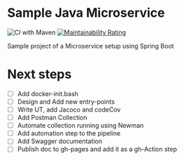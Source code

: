 # Sample Java Microservice
![CI with Maven](https://github.com/Anasss/sampleJavaMicroservice/workflows/CI%20with%20Maven/badge.svg)
[![Maintainability Rating](https://sonarcloud.io/api/project_badges/measure?project=Anasss_sampleJavaMicroservice&metric=sqale_rating)](https://sonarcloud.io/dashboard?id=Anasss_sampleJavaMicroservice)

Sample project of a Microservice setup using Spring Boot

# Next steps

* [ ] Add docker-init.bash
* [ ] Design and Add new entry-points
* [ ] Write UT, add Jacoco and codeCov
* [ ] Add Postman Collection
* [ ] Automate collection running using Newman
* [ ] Add automation step to the pipeline
* [ ] Add Swagger documentation
* [ ] Publish doc to gh-pages and add it as a gh-Action step

